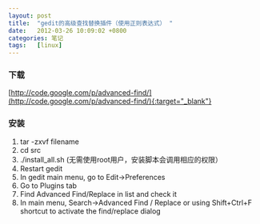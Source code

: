 ```yaml
---
layout: post
title:  "gedit的高级查找替换插件（使用正则表达式） "
date:   2012-03-26 10:09:02 +0800
categories: 笔记
tags:   [linux]
---
```

### 下载
[http://code.google.com/p/advanced-find/](http://code.google.com/p/advanced-find/){:target="_blank"}

### 安装
1. tar -zxvf filename
2. cd src
3. ./install_all.sh (无需使用root用户，安装脚本会调用相应的权限）
4. Restart gedit
5. In gedit main menu, go to Edit->Preferences
6. Go to Plugins tab
7. Find Advanced Find/Replace in list and check it
8. In main menu, Search->Advanced Find / Replace or using Shift+Ctrl+F shortcut to activate the find/replace dialog
